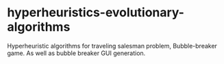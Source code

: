 # hyperheuristics-evolutionary-algorithms
Hyperheuristic algorithms for traveling salesman problem, Bubble-breaker game. As well as bubble breaker GUI generation.

